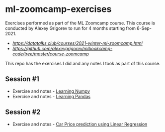 # ml-zoomcamp-exercises

Exercises performed as part of the ML Zoomcamp course. This course is conducted by Alexey Grigorev to run for 4 months starting from 6-Sep-2021.

* *https://datatalks.club/courses/2021-winter-ml-zoomcamp.html*
* *https://github.com/alexeygrigorev/mlbookcamp-code/tree/master/course-zoomcamp*

This repo has the exercises I did and any notes I took as part of this course.

## Session #1

* Exercise and notes - [Learning Numpy](./learn-numpy.ipynb)
* Exercise and notes - [Learning Pandas](./learn-pandas.ipynb)

## Session #2

* Exercise and notes - [Car Price prediction using Linear Regression](./car-price-prediction-linear-regression.ipynb)
